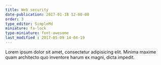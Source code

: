 ```yaml
---
title: Web security
date-publication: 2017-01-18 12-00-00
order: 3
type_editor: SimpleMd
miniature: fa-lock
type-miniature: font-awesome
last_modified : 2017-05-09 14-04-19
---
```

Lorem ipsum dolor sit amet, consectetur adipisicing elit. Minima maxime quam architecto quo inventore harum ex magni, dicta impedit.